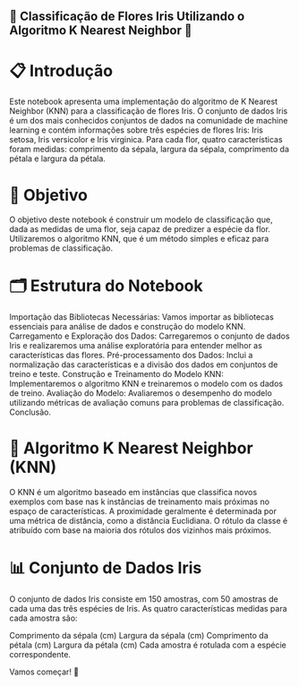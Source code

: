 ## 🌸 Classificação de Flores Iris Utilizando o Algoritmo K Nearest Neighbor 🌸
# 📋 Introdução
Este notebook apresenta uma implementação do algoritmo de K Nearest Neighbor (KNN) para a classificação de flores Iris. O conjunto de dados Iris é um dos mais conhecidos conjuntos de dados na comunidade de machine learning e contém informações sobre três espécies de flores Iris: Iris setosa, Iris versicolor e Iris virginica. Para cada flor, quatro características foram medidas: comprimento da sépala, largura da sépala, comprimento da pétala e largura da pétala.

# 🎯 Objetivo
O objetivo deste notebook é construir um modelo de classificação que, dada as medidas de uma flor, seja capaz de predizer a espécie da flor. Utilizaremos o algoritmo KNN, que é um método simples e eficaz para problemas de classificação.

# 🗂️ Estrutura do Notebook
Importação das Bibliotecas Necessárias: Vamos importar as bibliotecas essenciais para análise de dados e construção do modelo KNN.
Carregamento e Exploração dos Dados: Carregaremos o conjunto de dados Iris e realizaremos uma análise exploratória para entender melhor as características das flores.
Pré-processamento dos Dados: Inclui a normalização das características e a divisão dos dados em conjuntos de treino e teste.
Construção e Treinamento do Modelo KNN: Implementaremos o algoritmo KNN e treinaremos o modelo com os dados de treino.
Avaliação do Modelo: Avaliaremos o desempenho do modelo utilizando métricas de avaliação comuns para problemas de classificação.
Conclusão.

# 🤖 Algoritmo K Nearest Neighbor (KNN)
O KNN é um algoritmo baseado em instâncias que classifica novos exemplos com base nas k instâncias de treinamento mais próximas no espaço de características. A proximidade geralmente é determinada por uma métrica de distância, como a distância Euclidiana. O rótulo da classe é atribuído com base na maioria dos rótulos dos vizinhos mais próximos.

# 📊 Conjunto de Dados Iris
O conjunto de dados Iris consiste em 150 amostras, com 50 amostras de cada uma das três espécies de Iris. As quatro características medidas para cada amostra são:

Comprimento da sépala (cm)
Largura da sépala (cm)
Comprimento da pétala (cm)
Largura da pétala (cm)
Cada amostra é rotulada com a espécie correspondente.

Vamos começar! 🚀
